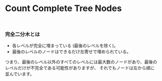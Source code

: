 # Count Complete Tree Nodes

```rust

```

```bash

```

### 完全二分木とは

- 各レベルが完全に埋まっている (最後のレベルを除く)。
- 最後のレベルのノードはできるだけ左寄せで埋められている。

つまり、最後のレベル以外のすべてのレベルには最大数のノードがあり、最後のレベルだけが不完全である可能性がありますが、
それでもノードは左から順に並んでいます。

